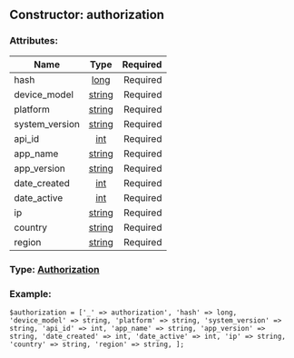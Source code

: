 ## Constructor: authorization  

### Attributes:

| Name     |    Type       | Required |
|----------|:-------------:|---------:|
|hash|[long](../types/long.md) | Required|
|device\_model|[string](../types/string.md) | Required|
|platform|[string](../types/string.md) | Required|
|system\_version|[string](../types/string.md) | Required|
|api\_id|[int](../types/int.md) | Required|
|app\_name|[string](../types/string.md) | Required|
|app\_version|[string](../types/string.md) | Required|
|date\_created|[int](../types/int.md) | Required|
|date\_active|[int](../types/int.md) | Required|
|ip|[string](../types/string.md) | Required|
|country|[string](../types/string.md) | Required|
|region|[string](../types/string.md) | Required|


### Type: [Authorization](../types/Authorization.md)

### Example:


```
$authorization = ['_' => authorization', 'hash' => long, 'device_model' => string, 'platform' => string, 'system_version' => string, 'api_id' => int, 'app_name' => string, 'app_version' => string, 'date_created' => int, 'date_active' => int, 'ip' => string, 'country' => string, 'region' => string, ];
```